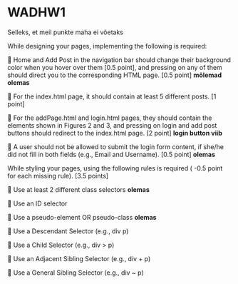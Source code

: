 # WADHW1

Selleks, et meil punkte maha ei võetaks

While designing your pages, implementing the following is required:

 Home and Add Post in the navigation bar should change their background color
when you hover over them [0.5 point], and pressing on any of them should direct
you to the corresponding HTML page. [0.5 point]     **mõlemad olemas**

 For the index.html page, it should contain at least 5 different posts. [1 point]

 For the addPage.html and login.html pages, they should contain the elements
shown in Figures 2 and 3, and pressing on login and add post buttons should
redirect to the index.html page. [2 point]     **login button viib**

 A user should not be allowed to submit the login form content, if she/he did not
fill in both fields (e.g., Email and Username). [0.5 point]      **olemas**


While styling your pages, using the following rules is required ( -0.5 point for each
missing rule). [3.5 points]

 Use at least 2 different class selectors    **olemas**

 Use an ID selector

 Use a pseudo-element OR pseudo-class      **olemas**

 Use a Descendant Selector (e.g., div p)

 Use a Child Selector (e.g., div > p)

 Use an Adjacent Sibling Selector (e.g., div + p)

 Use a General Sibling Selector (e.g., div ~ p) 
